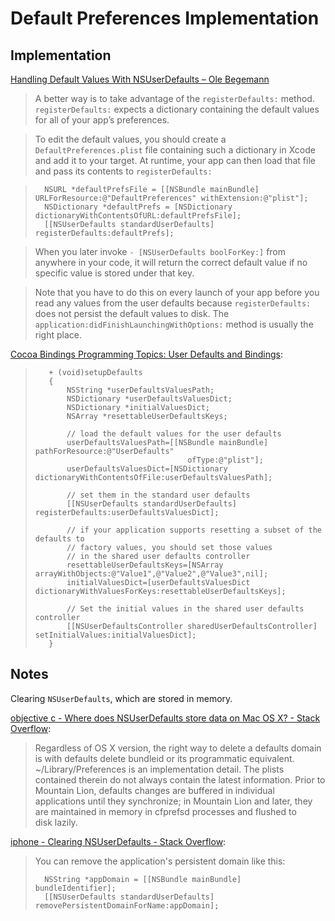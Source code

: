 # Default Preferences Implementation

## Implementation

[Handling Default Values With NSUserDefaults – Ole Begemann](http://oleb.net/blog/2014/02/nsuserdefaults-handling-default-values/)

> A better way is to take advantage of the `registerDefaults:` method. `register​Defaults:` expects a dictionary containing the default values for all of your app’s preferences.

> To edit the default values, you should create a `DefaultPreferences.plist` file containing such a dictionary in Xcode and add it to your target. At runtime, your app can then load that file and pass its contents to `registerDefaults:`

>		NSURL *defaultPrefsFile = [[NSBundle mainBundle] URLForResource:@"DefaultPreferences" withExtension:@"plist"];
>		NSDictionary *defaultPrefs = [NSDictionary dictionaryWithContentsOfURL:defaultPrefsFile];
>		[[NSUserDefaults standardUserDefaults] registerDefaults:defaultPrefs];

> When you later invoke `- [NSUserDefaults boolForKey:]` from anywhere in your code, it will return the correct default value if no specific value is stored under that key.

> Note that you have to do this on every launch of your app before you read any values from the user defaults because `registerDefaults:` does not persist the default values to disk. The `application:didFinishLaunchingWithOptions:` method is usually the right place.

[Cocoa Bindings Programming Topics: User Defaults and Bindings](https://developer.apple.com/library/mac/documentation/cocoa/conceptual/CocoaBindings/Concepts/NSUserDefaultsController.html):

>		 + (void)setupDefaults
>		 {
>		     NSString *userDefaultsValuesPath;
>		     NSDictionary *userDefaultsValuesDict;
>		     NSDictionary *initialValuesDict;
>		     NSArray *resettableUserDefaultsKeys;
>		  
>		     // load the default values for the user defaults
>		     userDefaultsValuesPath=[[NSBundle mainBundle] pathForResource:@"UserDefaults"
>		                                ofType:@"plist"];
>		     userDefaultsValuesDict=[NSDictionary dictionaryWithContentsOfFile:userDefaultsValuesPath];
>		  
>		     // set them in the standard user defaults
>		     [[NSUserDefaults standardUserDefaults] registerDefaults:userDefaultsValuesDict];
>		  
>		     // if your application supports resetting a subset of the defaults to
>		     // factory values, you should set those values
>		     // in the shared user defaults controller
>		     resettableUserDefaultsKeys=[NSArray arrayWithObjects:@"Value1",@"Value2",@"Value3",nil];
>		     initialValuesDict=[userDefaultsValuesDict dictionaryWithValuesForKeys:resettableUserDefaultsKeys];
>		  
>		     // Set the initial values in the shared user defaults controller
>		     [[NSUserDefaultsController sharedUserDefaultsController] setInitialValues:initialValuesDict];
>		 }

## Notes

Clearing `NSUserDefaults`, which are stored in memory.

[objective c - Where does NSUserDefaults store data on Mac OS X? - Stack Overflow](http://stackoverflow.com/questions/19234665/where-does-nsuserdefaults-store-data-on-mac-os-x):

> Regardless of OS X version, the right way to delete a defaults domain is with defaults delete bundleid or its programmatic equivalent.  ~/Library/Preferences is an implementation detail. The plists contained therein do not always contain the latest information. Prior to Mountain Lion, defaults changes are buffered in individual applications until they synchronize; in Mountain Lion and later, they are maintained in memory in cfprefsd processes and flushed to disk lazily.

[iphone - Clearing NSUserDefaults - Stack Overflow](http://stackoverflow.com/questions/545091/clearing-nsuserdefaults):

> You can remove the application's persistent domain like this:
> 
> 		NSString *appDomain = [[NSBundle mainBundle] bundleIdentifier];
> 		[[NSUserDefaults standardUserDefaults] removePersistentDomainForName:appDomain];
